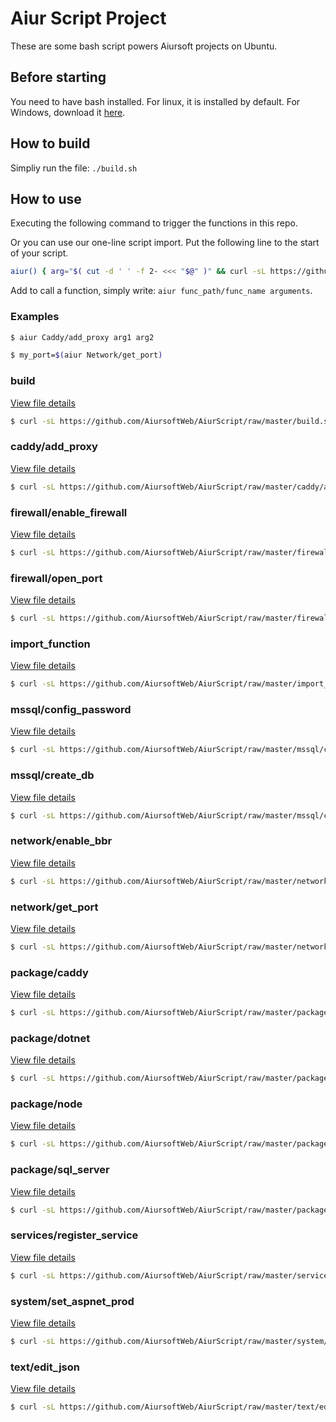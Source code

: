
# Aiur Script Project

These are some bash script powers Aiursoft projects on Ubuntu.

## Before starting

You need to have bash installed. For linux, it is installed by default. For Windows, download it [here](https://git-scm.com).

## How to build

Simpliy run the file: `./build.sh`

## How to use

Executing the following command to trigger the functions in this repo.

Or you can use our one-line script import. Put the following line to the start of your script.

```bash
aiur() { arg="$( cut -d ' ' -f 2- <<< "$@" )" && curl -sL https://github.com/AiursoftWeb/AiurScript/raw/master/$1.sh | sudo bash -s $arg; }
```

Add to call a function, simply write: `aiur func_path/func_name arguments`.

### Examples

```bash
$ aiur Caddy/add_proxy arg1 arg2
```

```bash
$ my_port=$(aiur Network/get_port)
```
### build

[View file details](./build.sh)

```bash
$ curl -sL https://github.com/AiursoftWeb/AiurScript/raw/master/build.sh | sudo bash -s www.example.com
```

### caddy/add_proxy

[View file details](./caddy/add_proxy.sh)

```bash
$ curl -sL https://github.com/AiursoftWeb/AiurScript/raw/master/caddy/add_proxy.sh | sudo bash -s www.example.com
```

### firewall/enable_firewall

[View file details](./firewall/enable_firewall.sh)

```bash
$ curl -sL https://github.com/AiursoftWeb/AiurScript/raw/master/firewall/enable_firewall.sh | sudo bash -s www.example.com
```

### firewall/open_port

[View file details](./firewall/open_port.sh)

```bash
$ curl -sL https://github.com/AiursoftWeb/AiurScript/raw/master/firewall/open_port.sh | sudo bash -s www.example.com
```

### import_function

[View file details](./import_function.sh)

```bash
$ curl -sL https://github.com/AiursoftWeb/AiurScript/raw/master/import_function.sh | sudo bash -s www.example.com
```

### mssql/config_password

[View file details](./mssql/config_password.sh)

```bash
$ curl -sL https://github.com/AiursoftWeb/AiurScript/raw/master/mssql/config_password.sh | sudo bash -s www.example.com
```

### mssql/create_db

[View file details](./mssql/create_db.sh)

```bash
$ curl -sL https://github.com/AiursoftWeb/AiurScript/raw/master/mssql/create_db.sh | sudo bash -s www.example.com
```

### network/enable_bbr

[View file details](./network/enable_bbr.sh)

```bash
$ curl -sL https://github.com/AiursoftWeb/AiurScript/raw/master/network/enable_bbr.sh | sudo bash -s www.example.com
```

### network/get_port

[View file details](./network/get_port.sh)

```bash
$ curl -sL https://github.com/AiursoftWeb/AiurScript/raw/master/network/get_port.sh | sudo bash -s www.example.com
```

### package/caddy

[View file details](./package/caddy.sh)

```bash
$ curl -sL https://github.com/AiursoftWeb/AiurScript/raw/master/package/caddy.sh | sudo bash -s www.example.com
```

### package/dotnet

[View file details](./package/dotnet.sh)

```bash
$ curl -sL https://github.com/AiursoftWeb/AiurScript/raw/master/package/dotnet.sh | sudo bash -s www.example.com
```

### package/node

[View file details](./package/node.sh)

```bash
$ curl -sL https://github.com/AiursoftWeb/AiurScript/raw/master/package/node.sh | sudo bash -s www.example.com
```

### package/sql_server

[View file details](./package/sql_server.sh)

```bash
$ curl -sL https://github.com/AiursoftWeb/AiurScript/raw/master/package/sql_server.sh | sudo bash -s www.example.com
```

### services/register_service

[View file details](./services/register_service.sh)

```bash
$ curl -sL https://github.com/AiursoftWeb/AiurScript/raw/master/services/register_service.sh | sudo bash -s www.example.com
```

### system/set_aspnet_prod

[View file details](./system/set_aspnet_prod.sh)

```bash
$ curl -sL https://github.com/AiursoftWeb/AiurScript/raw/master/system/set_aspnet_prod.sh | sudo bash -s www.example.com
```

### text/edit_json

[View file details](./text/edit_json.sh)

```bash
$ curl -sL https://github.com/AiursoftWeb/AiurScript/raw/master/text/edit_json.sh | sudo bash -s www.example.com
```

